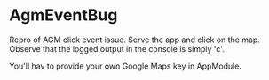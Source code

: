 # AgmEventBug
Repro of AGM click event issue. Serve the app and click on the map. Observe that the logged output in the console is simply 'c'.

You'll hav to provide your own Google Maps key in AppModule.
